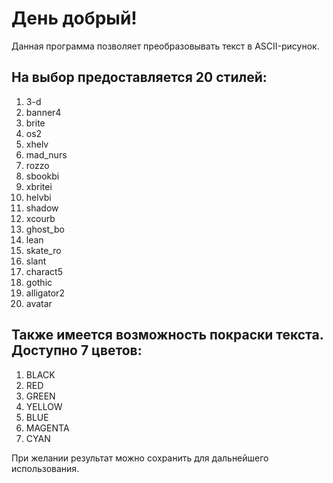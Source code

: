 # День добрый!
Данная программа позволяет преобразовывать текст в ASCII-рисунок.

## На выбор предоставляется 20 стилей:
1. 3-d
2. banner4
3. brite
4. os2
5. xhelv
6. mad_nurs
7. rozzo
8. sbookbi
9. xbritei
10. helvbi
11. shadow
12. xcourb
13. ghost_bo
14. lean
15. skate_ro
16. slant
17. charact5
18. gothic
19. alligator2
20. avatar

## Также имеется возможность покраски текста. Доступно 7 цветов:
1. BLACK
2. RED
3. GREEN
4. YELLOW
5. BLUE
6. MAGENTA
7. CYAN

При желании результат можно сохранить для дальнейшего использования.
